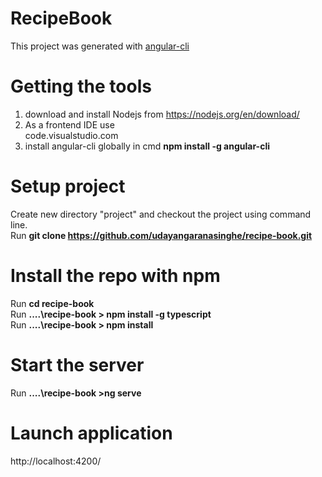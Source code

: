 # RecipeBook
This project was generated with [angular-cli](https://github.com/angular/angular-cli)

# Getting the tools
 1. download and install Nodejs from  https://nodejs.org/en/download/    
 2. As a frontend IDE use <br>
    code.visualstudio.com
 3. install angular-cli globally in cmd
    <b> npm install -g angular-cli  </b><br>

# Setup project
 Create new directory "project" and checkout the project using command line. <br>
 Run <b>git clone https://github.com/udayangaranasinghe/recipe-book.git</b>

# Install the repo with npm
 Run <b>cd recipe-book</b> <br>
 Run <b>....\recipe-book > npm install -g typescript </b> <br>
 Run <b>....\recipe-book > npm install </b>
 
# Start the server
 Run <b>....\recipe-book >ng serve</b> 

# Launch application
 http://localhost:4200/
 
 
